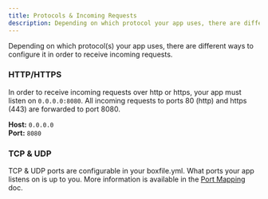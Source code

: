 ```yaml
---
title: Protocols & Incoming Requests
description: Depending on which protocol your app uses, there are different ways to configure it in order to receive incoming requests.
---
```


Depending on which protocol(s) your app uses, there are different ways to configure it in order to receive incoming requests.

### HTTP/HTTPS
In order to receive incoming requests over http or https, your app must listen on `0.0.0.0:8080`. All incoming requests to ports 80 (http) and https (443) are forwarded to port 8080.

**Host:** `0.0.0.0`  
**Port:** `8080`


### TCP & UDP
TCP & UDP ports are configurable in your boxfile.yml. What ports your app listens on is up to you. More information is available in the [Port Mapping](/domains-networking/port-mapping/) doc.
